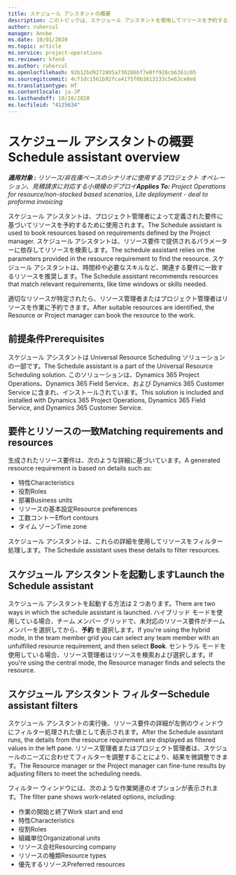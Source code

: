 ```yaml
---
title: スケジュール アシスタントの概要
description: このトピックは、スケジュール アシスタントを使用してリソースを予約する方法を説明します。
author: ruhercul
manager: Annbe
ms.date: 10/01/2020
ms.topic: article
ms.service: project-operations
ms.reviewer: kfend
ms.author: ruhercul
ms.openlocfilehash: 92b12bd9272805a736286bf7e0ff926cb6361c05
ms.sourcegitcommit: 4cf1dc1561b92fca4175f0b3813133c5e63ce8e6
ms.translationtype: HT
ms.contentlocale: ja-JP
ms.lasthandoff: 10/28/2020
ms.locfileid: "4125634"
---
```

# <a name="schedule-assistant-overview"></a><span data-ttu-id="95b47-103">スケジュール アシスタントの概要</span><span class="sxs-lookup"><span data-stu-id="95b47-103">Schedule assistant overview</span></span>

<span data-ttu-id="95b47-104">_**適用対象 :** リソース/非在庫ベースのシナリオに使用するプロジェクト オペレーション、見積請求に対応する小規模のデプロイ_</span><span class="sxs-lookup"><span data-stu-id="95b47-104">_**Applies To:** Project Operations for resource/non-stocked based scenarios, Lite deployment - deal to proforma invoicing_</span></span>

<span data-ttu-id="95b47-105">スケジュール アシスタントは、プロジェクト管理者によって定義された要件に基づいてリソースを予約するために使用されます。</span><span class="sxs-lookup"><span data-stu-id="95b47-105">The Schedule assistant is used to book resources based on requirements defined by the Project manager.</span></span> <span data-ttu-id="95b47-106">スケジュール アシスタントは、リソース要件で提供されるパラメーターに依存してリソースを検索します。</span><span class="sxs-lookup"><span data-stu-id="95b47-106">The schedule assistant relies on the parameters provided in the resource requirement to find the resource.</span></span> <span data-ttu-id="95b47-107">スケジュール アシスタントは、時間枠や必要なスキルなど、関連する要件に一致するリソースを推奨します。</span><span class="sxs-lookup"><span data-stu-id="95b47-107">The Schedule assistant recommends resources that match relevant requirements, like time windows or skills needed.</span></span>

<span data-ttu-id="95b47-108">適切なリソースが特定されたら、リソース管理者またはプロジェクト管理者はリソースを作業に予約できます。</span><span class="sxs-lookup"><span data-stu-id="95b47-108">After suitable resources are identified, the Resource or Project manager can book the resource to the work.</span></span>

## <a name="prerequisites"></a><span data-ttu-id="95b47-109">前提条件</span><span class="sxs-lookup"><span data-stu-id="95b47-109">Prerequisites</span></span>

<span data-ttu-id="95b47-110">スケジュール アシスタントは Universal Resource Scheduling ソリューションの一部です。</span><span class="sxs-lookup"><span data-stu-id="95b47-110">The Schedule assistant is a part of the Universal Resource Scheduling solution.</span></span> <span data-ttu-id="95b47-111">このソリューションは、Dynamics 365 Project Operations、Dynamics 365 Field Service、および Dynamics 365 Customer Service に含まれ、インストールされています。</span><span class="sxs-lookup"><span data-stu-id="95b47-111">This solution is included and installed with Dynamics 365 Project Operations, Dynamics 365 Field Service, and Dynamics 365 Customer Service.</span></span>

## <a name="matching-requirements-and-resources"></a><span data-ttu-id="95b47-112">要件とリソースの一致</span><span class="sxs-lookup"><span data-stu-id="95b47-112">Matching requirements and resources</span></span>

<span data-ttu-id="95b47-113">生成されたリソース要件は、次のような詳細に基づいています。</span><span class="sxs-lookup"><span data-stu-id="95b47-113">A generated resource requirement is based on details such as:</span></span>

-   <span data-ttu-id="95b47-114">特性</span><span class="sxs-lookup"><span data-stu-id="95b47-114">Characteristics</span></span>
-   <span data-ttu-id="95b47-115">役割</span><span class="sxs-lookup"><span data-stu-id="95b47-115">Roles</span></span>
-   <span data-ttu-id="95b47-116">部署</span><span class="sxs-lookup"><span data-stu-id="95b47-116">Business units</span></span>
-   <span data-ttu-id="95b47-117">リソースの基本設定</span><span class="sxs-lookup"><span data-stu-id="95b47-117">Resource preferences</span></span>
-   <span data-ttu-id="95b47-118">工数コントー</span><span class="sxs-lookup"><span data-stu-id="95b47-118">Effort contours</span></span>
-   <span data-ttu-id="95b47-119">タイム ゾーン</span><span class="sxs-lookup"><span data-stu-id="95b47-119">Time zone</span></span>

<span data-ttu-id="95b47-120">スケジュール アシスタントは、これらの詳細を使用してリソースをフィルター処理します。</span><span class="sxs-lookup"><span data-stu-id="95b47-120">The Schedule assistant uses these details to filter resources.</span></span>

## <a name="launch-the-schedule-assistant"></a><span data-ttu-id="95b47-121">スケジュール アシスタントを起動します</span><span class="sxs-lookup"><span data-stu-id="95b47-121">Launch the Schedule assistant</span></span>

<span data-ttu-id="95b47-122">スケジュール アシスタントを起動する方法は 2 つあります。</span><span class="sxs-lookup"><span data-stu-id="95b47-122">There are two ways in which the schedule assistant is launched.</span></span> <span data-ttu-id="95b47-123">ハイブリッド モードを使用している場合、チーム メンバー グリッドで、未対応のリソース要件がチーム メンバーを選択してから、**予約** を選択します。</span><span class="sxs-lookup"><span data-stu-id="95b47-123">If you're using the hybrid mode, in the team member grid you can select any team member with an unfulfilled resource requirement, and then select **Book**.</span></span> <span data-ttu-id="95b47-124">セントラル モードを使用している場合、リソース管理者はリソースを検索および選択します。</span><span class="sxs-lookup"><span data-stu-id="95b47-124">If you're using the central mode, the Resource manager finds and selects the resource.</span></span>

## <a name="schedule-assistant-filters"></a><span data-ttu-id="95b47-125">スケジュール アシスタント フィルター</span><span class="sxs-lookup"><span data-stu-id="95b47-125">Schedule assistant filters</span></span>

<span data-ttu-id="95b47-126">スケジュール アシスタントの実行後、リソース要件の詳細が左側のウィンドウにフィルター処理された値として表示されます。</span><span class="sxs-lookup"><span data-stu-id="95b47-126">After the Schedule assistant runs, the details from the resource requirement are displayed as filtered values in the left pane.</span></span> <span data-ttu-id="95b47-127">リソース管理者またはプロジェクト管理者は、スケジュールのニーズに合わせてフィルターを調整することにより、結果を微調整できます。</span><span class="sxs-lookup"><span data-stu-id="95b47-127">The Resource manager or the Project manager can fine-tune results by adjusting filters to meet the scheduling needs.</span></span>

<span data-ttu-id="95b47-128">フィルター ウィンドウには、次のような作業関連のオプションが表示されます。</span><span class="sxs-lookup"><span data-stu-id="95b47-128">The filter pane shows work-related options, including:</span></span>

-   <span data-ttu-id="95b47-129">作業の開始と終了</span><span class="sxs-lookup"><span data-stu-id="95b47-129">Work start and end</span></span>
-   <span data-ttu-id="95b47-130">特性</span><span class="sxs-lookup"><span data-stu-id="95b47-130">Characteristics</span></span>
-   <span data-ttu-id="95b47-131">役割</span><span class="sxs-lookup"><span data-stu-id="95b47-131">Roles</span></span>
-   <span data-ttu-id="95b47-132">組織単位</span><span class="sxs-lookup"><span data-stu-id="95b47-132">Organizational units</span></span>
-   <span data-ttu-id="95b47-133">リソース会社</span><span class="sxs-lookup"><span data-stu-id="95b47-133">Resourcing company</span></span>
-   <span data-ttu-id="95b47-134">リソースの種類</span><span class="sxs-lookup"><span data-stu-id="95b47-134">Resource types</span></span>
-   <span data-ttu-id="95b47-135">優先するリソース</span><span class="sxs-lookup"><span data-stu-id="95b47-135">Preferred resources</span></span>
